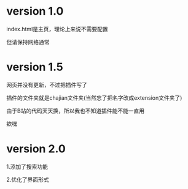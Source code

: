 # version 1.0

index.html是主页，理论上来说不需要配置

但请保持网络通常

# version 1.5

网页并没有更新，不过把插件写了

插件的文件夹就是chajian文件夹(当然忘了把名字改成extension文件夹了)

由于B站的代码天天换，所以我也不知道插件能不能一直用

欸嘿

# version 2.0
1.添加了搜索功能

2.优化了界面形式